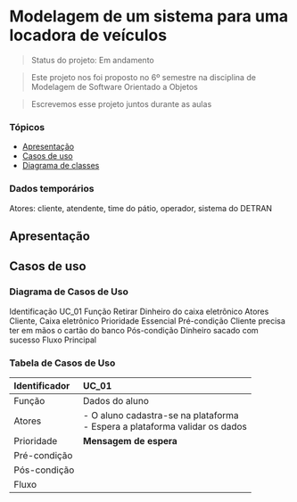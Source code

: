 # Modelagem de um sistema para uma locadora de veículos

> Status do projeto: Em andamento

> Este projeto nos foi proposto no 6º semestre na disciplina de Modelagem de Software Orientado a Objetos

> Escrevemos esse projeto juntos durante as aulas

### Tópicos

- [Apresentação](#apresentação)
- [Casos de uso](#casos-de-uso)
- [Diagrama de classes](#diagrama-de-classes)

### Dados temporários

Atores: cliente, atendente, time do pátio, operador, sistema do DETRAN

## Apresentação 

## Casos de uso
### Diagrama de Casos de Uso

Identificação UC_01
Função Retirar Dinheiro do caixa eletrônico
Atores Cliente, Caixa eletrônico
Prioridade Essencial
Pré-condição Cliente precisa ter em mãos o cartão do
banco
Pós-condição Dinheiro sacado com sucesso
Fluxo
Principal

### Tabela de Casos de Uso
| Identificador | UC_01                                                          |
| :-------------| :-----------------------------------------------------------------------------|
| Função        | Dados do aluno                                                                |
| Atores        | - O aluno cadastra-se na plataforma<br>- Espera a plataforma validar os dados |
| Prioridade    | **Mensagem de espera**     
| Pré-condição  |  |
| Pós-condição  |  |
| Fluxo         |  |
